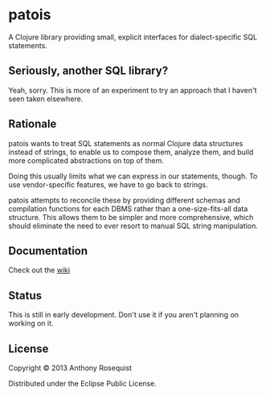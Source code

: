 patois
======

A Clojure library providing small, explicit interfaces for dialect-specific SQL statements.

## Seriously, another SQL library?

Yeah, sorry. This is more of an experiment to try an approach that I haven't seen taken elsewhere.

## Rationale

patois wants to treat SQL statements as normal Clojure data structures instead of strings, to enable us to compose them, analyze them, and build more complicated abstractions on top of them.

Doing this usually limits what we can express in our statements, though. To use vendor-specific features, we have to go back to strings.

patois attempts to reconcile these by providing different schemas and compilation functions for each DBMS rather than a one-size-fits-all data structure. This allows them to be simpler and more comprehensive, which should eliminate the need to ever resort to manual SQL string manipulation.

## Documentation

Check out the [wiki](https://github.com/arosequist/patois/wiki/)

## Status

This is still in early development. Don't use it if you aren't planning on working on it.

## License

Copyright © 2013 Anthony Rosequist

Distributed under the Eclipse Public License.
